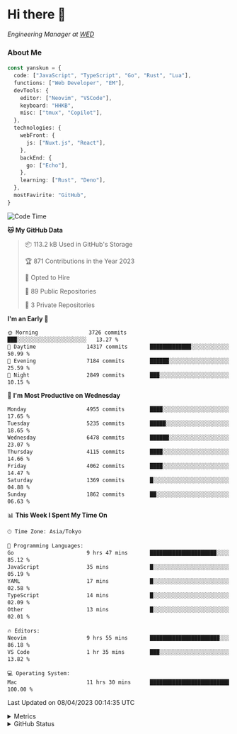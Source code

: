 # Hi there&nbsp;:wave:

<!-- ![Alt text](https://spotify-recently-played-readme.vercel.app/api?user=31kynbuubkiu3r4qh4hjuaglhfay) -->

_Engineering Manager at [WED](https://github.com/wedinc)_

### About Me

```ts
const yanskun = {
  code: ["JavaScript", "TypeScript", "Go", "Rust", "Lua"],
  functions: ["Web Developer", "EM"],
  devTools: {
    editor: ["Neovim", "VSCode"],
    keyboard: "HHKB",
    misc: ["tmux", "Copilot"],
  },
  technologies: {
    webFront: {
      js: ["Nuxt.js", "React"],
    },
    backEnd: {
      go: ["Echo"],
    },
    learning: ["Rust", "Deno"],
  },
  mostFavirite: "GitHub",
}
```

<!--START_SECTION:waka-->
![Code Time](http://img.shields.io/badge/Code%20Time-251%20hrs%2057%20mins-blue)

**🐱 My GitHub Data** 

> 📦 113.2 kB Used in GitHub's Storage 
 > 
> 🏆 871 Contributions in the Year 2023
 > 
> 💼 Opted to Hire
 > 
> 📜 89 Public Repositories 
 > 
> 🔑 3 Private Repositories 
 > 
**I'm an Early 🐤** 

```text
🌞 Morning                3726 commits        ███░░░░░░░░░░░░░░░░░░░░░░   13.27 % 
🌆 Daytime                14317 commits       █████████████░░░░░░░░░░░░   50.99 % 
🌃 Evening                7184 commits        ██████░░░░░░░░░░░░░░░░░░░   25.59 % 
🌙 Night                  2849 commits        ███░░░░░░░░░░░░░░░░░░░░░░   10.15 % 
```
📅 **I'm Most Productive on Wednesday** 

```text
Monday                   4955 commits        ████░░░░░░░░░░░░░░░░░░░░░   17.65 % 
Tuesday                  5235 commits        █████░░░░░░░░░░░░░░░░░░░░   18.65 % 
Wednesday                6478 commits        ██████░░░░░░░░░░░░░░░░░░░   23.07 % 
Thursday                 4115 commits        ████░░░░░░░░░░░░░░░░░░░░░   14.66 % 
Friday                   4062 commits        ████░░░░░░░░░░░░░░░░░░░░░   14.47 % 
Saturday                 1369 commits        █░░░░░░░░░░░░░░░░░░░░░░░░   04.88 % 
Sunday                   1862 commits        ██░░░░░░░░░░░░░░░░░░░░░░░   06.63 % 
```


📊 **This Week I Spent My Time On** 

```text
🕑︎ Time Zone: Asia/Tokyo

💬 Programming Languages: 
Go                       9 hrs 47 mins       █████████████████████░░░░   85.12 % 
JavaScript               35 mins             █░░░░░░░░░░░░░░░░░░░░░░░░   05.19 % 
YAML                     17 mins             █░░░░░░░░░░░░░░░░░░░░░░░░   02.58 % 
TypeScript               14 mins             █░░░░░░░░░░░░░░░░░░░░░░░░   02.09 % 
Other                    13 mins             █░░░░░░░░░░░░░░░░░░░░░░░░   02.01 % 

🔥 Editors: 
Neovim                   9 hrs 55 mins       ██████████████████████░░░   86.18 % 
VS Code                  1 hr 35 mins        ███░░░░░░░░░░░░░░░░░░░░░░   13.82 % 

💻 Operating System: 
Mac                      11 hrs 30 mins      █████████████████████████   100.00 % 
```


 Last Updated on 08/04/2023 00:14:35 UTC
<!--END_SECTION:waka-->

<details>
  <summary>Metrics</summary>
  <img src="https://github.com/yanskun/yanskun/blob/main/github-metrics.svg" alt="Metrics">
</details>

<details>
  <summary>GitHub Status</summary>
  <picture>
    <source media="(prefers-color-scheme: dark)" srcset="https://raw.githubusercontent.com/yanskun/yanskun/master/profile-summary-card-output/nord_dark/0-profile-details.svg">
   <img src="https://raw.githubusercontent.com/yanskun/yanskun/master/profile-summary-card-output/default/0-profile-details.svg">
  </picture>
  <br>
  <picture>
    <source media="(prefers-color-scheme: dark)" srcset="https://raw.githubusercontent.com/yanskun/yanskun/master/profile-summary-card-output/nord_dark/1-repos-per-language.svg">
   <img src="https://raw.githubusercontent.com/yanskun/yanskun/master/profile-summary-card-output/default/1-repos-per-language.svg">
  </picture>
  <picture>
    <source media="(prefers-color-scheme: dark)" srcset="https://raw.githubusercontent.com/yanskun/yanskun/master/profile-summary-card-output/nord_dark/2-most-commit-language.svg">
   <img src="https://raw.githubusercontent.com/yanskun/yanskun/master/profile-summary-card-output/default/2-most-commit-language.svg">
  </picture>
  <br>
  <picture>
    <source media="(prefers-color-scheme: dark)" srcset="https://raw.githubusercontent.com/yanskun/yanskun/master/profile-summary-card-output/nord_dark/3-stats.svg">
   <img src="https://raw.githubusercontent.com/yanskun/yanskun/master/profile-summary-card-output/default/3-stats.svg">
  </picture>
  <picture>
    <source media="(prefers-color-scheme: dark)" srcset="https://raw.githubusercontent.com/yanskun/yanskun/master/profile-summary-card-output/nord_dark/4-productive-time.svg">
   <img src="https://raw.githubusercontent.com/yanskun/yanskun/master/profile-summary-card-output/default/4-productive-time.svg">
  </picture>
</details>
